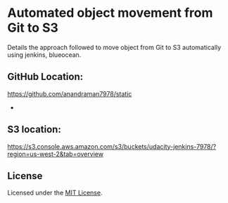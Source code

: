 # Automated object movement from Git to S3

Details the approach followed to move object from Git to S3 automatically using jenkins, blueocean.


## GitHub Location:
https://github.com/anandraman7978/static


  -   
## S3 location:
https://s3.console.aws.amazon.com/s3/buckets/udacity-jenkins-7978/?region=us-west-2&tab=overview


## License
Licensed under the [MIT License](LICENSE).
